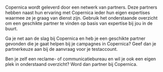 Copernica wordt geleverd door een netwerk van partners. Deze partners
hebben naast hun ervaring met Copernica ieder hun eigen expertises
waarmee ze je graag van dienst zijn. Gebruik het onderstaande overzicht
om een geschikte partner te vinden op basis van expertise bij jou in de
buurt.

Ga je net aan de slag bij Copernica en heb je een geschikte partner
gevonden die je gaat helpen bij je campagnes in Copernica? Geef dan je
partnerkeuze aan bij de aanvraag voor je testaccount.

Ben je zelf een reclame- of communicatiebureau en wil je ook een eigen
plek in onderstaand overzicht? Word dan partner bij Copernica.
